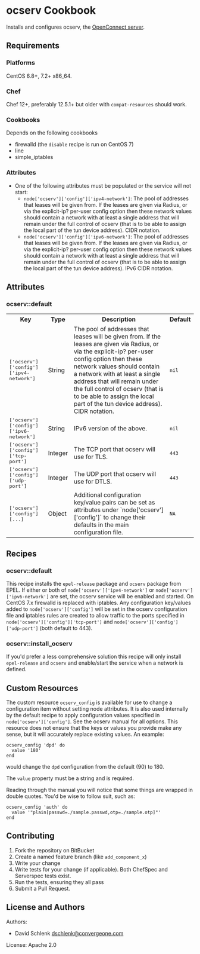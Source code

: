 # ocserv Cookbook

Installs and configures ocserv, the [OpenConnect server](http://www.infradead.org/ocserv/manual.html).

## Requirements

### Platforms

CentOS 6.8+, 7.2+ x86_64.

### Chef

Chef 12+, preferably 12.5.1+ but older with `compat-resources` should work.

### Cookbooks

Depends on the following cookbooks
  * firewalld (the `disable` recipe is run on CentOS 7)
  * line
  * simple_iptables

### Attributes
- One of the following attributes must be populated or the service will not start:
  * `node['ocserv']['config']['ipv4-network']`: The pool of addresses that leases will be given from. If the leases are given via Radius, or via the explicit-ip? per-user config option then these network values should contain a network with at least a single address that will remain under the full control of ocserv (that is to be able to assign the local part of the tun device address). CIDR notation. 
  * `node['ocserv']['config']['ipv6-network']`: The pool of addresses that leases will be given from. If the leases are given via Radius, or via the explicit-ip? per-user config option then these network values should contain a network with at least a single address that will remain under the full control of ocserv (that is to be able to assign the local part of the tun device address). IPv6 CIDR notation.


## Attributes

### ocserv::default

<table>
  <tr>
    <th>Key</th>
    <th>Type</th>
    <th>Description</th>
    <th>Default</th>
  </tr>
  <tr>
    <td><tt>['ocserv']['config']['ipv4-network']</tt></td>
    <td>String</td>
    <td>The pool of addresses that leases will be given from. If the leases are given via Radius, or via the explicit-ip? per-user config option then these network values should contain a network with at least a single address that will remain under the full control of ocserv (that is to be able to assign the local part of the tun device address). CIDR notation.</td>
    <td><tt>nil</tt></td>
  </tr>
  <tr>
    <td><tt>['ocserv']['config']['ipv6-network']</tt></td>
    <td>String</td>
    <td>IPv6 version of the above.</td>
    <td><tt>nil</tt></td>
  </tr>
  <tr>
    <td><tt>['ocserv']['config']['tcp-port']</tt></td>
    <td>Integer</td>
    <td>The TCP port that ocserv will use for TLS.</td>
    <td><tt>443</tt></td>
  </tr>
  <tr>
    <td><tt>['ocserv']['config']['udp-port']</tt></td>
    <td>Integer</td>
    <td>The UDP port that ocserv will use for DTLS.</td>
    <td><tt>443</tt></td>
  </tr>
  <tr>
    <td><tt>['ocserv']['config'][...]</tt></td>
    <td>Object</td>
    <td>Additional configuration key/value pairs can be set as attributes under `node['ocserv']['config']` to change their defaults in the main configuration file.</td>
    <td><tt>NA</tt></td>
  </tr>
</table>

## Recipes

### ocserv::default

This recipe installs the `epel-release` package and `ocserv` package from EPEL. If either or both of `node['ocserv']['ipv4-network']` or `node['ocserv']['ipv6-network']` are set, the ocserv service will be enabled and started. On CentOS 7.x firewalld is replaced with iptables. Any configuration key/values added to `node['ocserv']['config']` will be set in the ocserv configuration file and iptables rules are created to allow traffic to the ports specified in `node['ocserv']['config']['tcp-port']` and `node['ocserv']['config']['udp-port']` (both default to 443). 

### ocserv::install_ocserv

If you'd prefer a less comprehensive solution this recipe will only install `epel-release` and `ocserv` and enable/start the service when a network is defined. 


## Custom Resources

The custom resource `ocserv_config` is available for use to change a configuration item without setting node attributes. It is also used internally by the default recipe to apply configuration values specified in `node['ocserv']['config']`.  See the ocserv manual for all options. This resource does not ensure that the keys or values you provide make any sense, but it will accurately replace existing values.  An example:

```
ocserv_config 'dpd' do
  value '180'
end
```

would change the `dpd` configuration from the default (90) to 180.

The `value` property must be a string and is required. 

Reading through the manual you will notice that some things are wrapped in double quotes. You'd be wise to follow suit, such as:

```
ocserv_config 'auth' do
  value '"plain[passwd=./sample.passwd,otp=./sample.otp]"'
end
```

## Contributing

1. Fork the repository on BitBucket
2. Create a named feature branch (like `add_component_x`)
3. Write your change
4. Write tests for your change (if applicable). Both ChefSpec and Serverspec tests exist.
5. Run the tests, ensuring they all pass
6. Submit a Pull Request.

## License and Authors

Authors: 

- David Schlenk <dschlenk@convergeone.com>

License: Apache 2.0
